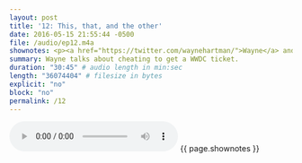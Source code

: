```yaml
---
layout: post
title: '12: This, that, and the other'
date: 2016-05-15 21:55:44 -0500
file: /audio/ep12.m4a
shownotes: <p><a href="https://twitter.com/waynehartman/">Wayne</a> and <a href="https://twitter.com/LK64076007A/">Michael</a> discuss Wayne completing 365 days of meeting his move goal on the Apple Watch, Wayne getting an WWDC ticket by "cheating", Wayne completing a half marathon, what Michael wants out of the next Apple Watch, Michael not having a to do app that he likes for the watch (but <a href="https://itunes.apple.com/us/app/due-reminders-countdown-timers/id390017969?mt=8&at=11l4RT">Due</a> is awesome), problems with the "internet of things" when they stop being supported, and solar power (did Wayne just admit to being a prepper?).</p>
summary: Wayne talks about cheating to get a WWDC ticket.
duration: "30:45" # audio length in min:sec
length: "36074404" # filesize in bytes
explicit: "no"
block: "no"
permalink: /12
---
```


<audio controls>
<source src="{{site.url}}{{site.baseurl}}{{ page.file }}" type="audio/x-m4a">
Your browser does not support the audio element.
</audio>
{{ page.shownotes }}